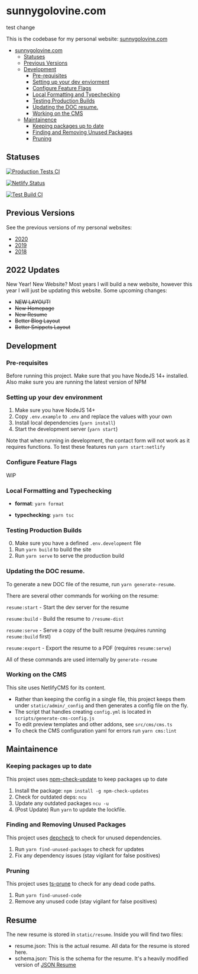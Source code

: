 # sunnygolovine.com

test change

This is the codebase for my personal website: [sunnygolovine.com](https://sunnygolovine.com)

- [sunnygolovine.com](#sunnygolovinecom)
  - [Statuses](#statuses)
  - [Previous Versions](#previous-versions)
  - [Development](#development)
    - [Pre-requisites](#pre-requisites)
    - [Setting up your dev enviorment](#setting-up-your-dev-enviorment)
    - [Configure Feature Flags](#configure-feature-flags)
    - [Local Formatting and Typechecking](#local-formatting-and-typechecking)
    - [Testing Production Builds](#testing-production-builds)
    - [Updating the DOC resume.](#updating-the-doc-resume)
    - [Working on the CMS](#working-on-the-cms)
  - [Maintainence](#maintainence)
    - [Keeping packages up to date](#keeping-packages-up-to-date)
    - [Finding and Removing Unused Packages](#finding-and-removing-unused-packages)
    - [Pruning](#pruning)

## Statuses

[![Production Tests CI](https://github.com/sgolovine/sunnygolovine.com/actions/workflows/production-tests-ci.yml/badge.svg)](https://github.com/sgolovine/sunnygolovine.com/actions/workflows/production-tests-ci.yml)

[![Netlify Status](https://api.netlify.com/api/v1/badges/fcc5dfd2-8bb8-47c9-9cc6-c65653e4d33d/deploy-status)](https://app.netlify.com/sites/sunnygolovine/deploys)

[![Test Build CI](https://github.com/sgolovine/sunnygolovine.com/actions/workflows/production-build-ci.yml/badge.svg)](https://github.com/sgolovine/sunnygolovine.com/actions/workflows/production-build-ci.yml)

## Previous Versions

See the previous versions of my personal websites:

- [2020](https://github.com/sgolovine/sunnygolovine.com-2020)
- [2019](https://github.com/sgolovine/glvn.co)
- [2018](https://github.com/sgolovine/glvn.io)

## 2022 Updates

New Year! New Website? Most years I will build a new website, however this year I will just be updating this website. Some upcoming changes:

- ~~NEW LAYOUT!~~
- ~~New Homepage~~
- ~~New Resume~~
- ~~Better Blog Layout~~
- ~~Better Snippets Layout~~

## Development

### Pre-requisites

Before running this project. Make sure that you have NodeJS 14+ installed. Also make sure you are running the latest version of NPM

### Setting up your dev environment

1. Make sure you have NodeJS 14+
2. Copy `.env.example` to `.env` and replace the values with your own
3. Install local dependencies (`yarn install`)
4. Start the development server (`yarn start`)

Note that when running in development, the contact form will not work as it requires functions. To test these features run `yarn start:netlify`

### Configure Feature Flags

WIP

### Local Formatting and Typechecking

- **format**: `yarn format`

- **typechecking**: `yarn tsc`

### Testing Production Builds

0. Make sure you have a defined `.env.development` file
1. Run `yarn build` to build the site
2. Run `yarn serve` to serve the production build

### Updating the DOC resume.

To generate a new DOC file of the resume, run `yarn generate-resume`.

There are several other commands for working on the resume:

`resume:start` - Start the dev server for the resume

`resume:build` - Build the resume to `/resume-dist`

`resume:serve` - Serve a copy of the built resume (requires running `resume:build` first)

`resume:export` - Export the resume to a PDF (requires `resume:serve`)

All of these commands are used internally by `generate-resume`

### Working on the CMS

This site uses NetlifyCMS for its content.

- Rather than keeping the config in a single file, this project keeps them under `static/admin/_config` and then generates a config file on the fly.
- The script that handles creating `config.yml` is located in `scripts/generate-cms-config.js`
- To edit preview templates and other addons, see `src/cms/cms.ts`
- To check the CMS configuration yaml for errors run `yarn cms:lint`

## Maintainence

### Keeping packages up to date

This project uses [npm-check-update](https://www.npmjs.com/package/npm-check-update) to keep packages up to date

1. Install the package: `npm install -g npm-check-updates`
2. Check for outdated deps: `ncu`
3. Update any outdated packages `ncu -u`
4. (Post Update) Run `yarn` to update the lockfile.

### Finding and Removing Unused Packages

This project uses [depcheck](https://www.npmjs.com/package/depcheck) to check for unused dependencies.

1. Run `yarn find-unused-packages` to check for updates
2. Fix any dependency issues (stay vigilant for false positives)

### Pruning

This project uses [ts-prune]("https://github.com/nadeesha/ts-prune") to check for any dead code paths.

1. Run `yarn find-unused-code`
2. Remove any unused code (stay vigilant for false positives)

## Resume

The new resume is stored in `static/resume`. Inside you will find two files:

- resume.json: This is the actual resume. All data for the resume is stored here.
- schema.json: This is the schema for the resume. It's a heavily modified version of [JSON Resume](https://jsonresume.org/schema/)
